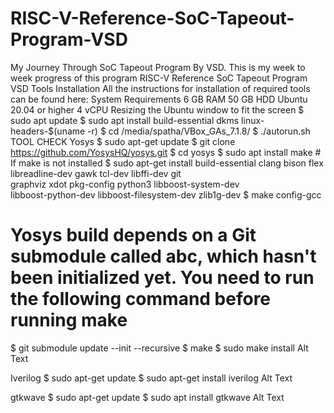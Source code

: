 # RISC-V-Reference-SoC-Tapeout-Program-VSD
My Journey Through SoC Tapeout Program By VSD. This is my week to week progress of this program
RISC-V Reference SoC Tapeout Program VSD
Tools Installation
All the instructions for installation of required tools can be found here:
System Requirements
6 GB RAM
50 GB HDD
Ubuntu 20.04 or higher
4 vCPU
Resizing the Ubuntu window to fit the screen
$ sudo apt update
$ sudo apt install build-essential dkms linux-headers-$(uname -r)
$ cd /media/spatha/VBox_GAs_7.1.8/
$ ./autorun.sh
TOOL CHECK
Yosys
$ sudo apt-get update
$ git clone https://github.com/YosysHQ/yosys.git
$ cd yosys
$ sudo apt install make               # If make is not installed
$ sudo apt-get install build-essential clang bison flex \
    libreadline-dev gawk tcl-dev libffi-dev git \
    graphviz xdot pkg-config python3 libboost-system-dev \
    libboost-python-dev libboost-filesystem-dev zlib1g-dev
$ make config-gcc
# Yosys build depends on a Git submodule called abc, which hasn't been initialized yet. You need to run the following command before running make
$ git submodule update --init --recursive
$ make 
$ sudo make install
Alt Text

Iverilog
$ sudo apt-get update
$ sudo apt-get install iverilog
Alt Text

gtkwave
$ sudo apt-get update
$ sudo apt install gtkwave
Alt Text

